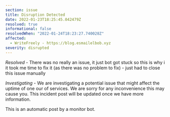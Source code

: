 ```yaml
---
section: issue
title: Disruption Detected
date: 2022-01-23T18:25:45.042479Z
resolved: true
informational: false
resolvedWhen: "2022-01-24T18:23:27.740028Z"
affected:
  - WriteFreely - https://blog.esmailelbob.xyz
severity: disrupted
---
```

*Resolved* - There was no really an issue, it just bot got stuck so this is why i it took me time to fix it (as there was no problem to fix) - just had to close this issue manually

*Investigating* - We are investigating a potential issue that might affect the uptime of one our of services. We are sorry for any inconvenience this may cause you. This incident post will be updated once we have more information.

This is an automatic post by a monitor bot.
        

